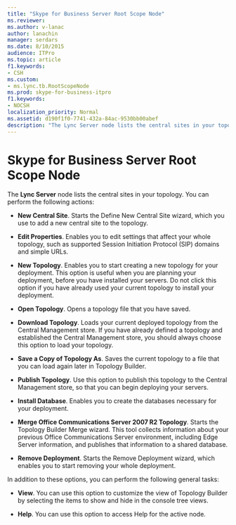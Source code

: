 ```yaml
---
title: "Skype for Business Server Root Scope Node"
ms.reviewer: 
ms.author: v-lanac
author: lanachin
manager: serdars
ms.date: 8/10/2015
audience: ITPro
ms.topic: article
f1.keywords:
- CSH
ms.custom:
- ms.lync.tb.RootScopeNode
ms.prod: skype-for-business-itpro
f1.keywords:
- NOCSH
localization_priority: Normal
ms.assetid: d190f1f0-7741-432a-84ac-9530bb00abef
description: "The Lync Server node lists the central sites in your topology. You can perform the following actions:"
---
```


# Skype for Business Server Root Scope Node
 
The **Lync Server** node lists the central sites in your topology. You can perform the following actions:
  
- **New Central Site**. Starts the Define New Central Site wizard, which you use to add a new central site to the topology.
    
- **Edit Properties**. Enables you to edit settings that affect your whole topology, such as supported Session Initiation Protocol (SIP) domains and simple URLs.
    
- **New Topology**. Enables you to start creating a new topology for your deployment. This option is useful when you are planning your deployment, before you have installed your servers. Do not click this option if you have already used your current topology to install your deployment.
    
- **Open Topology**. Opens a topology file that you have saved.
    
- **Download Topology**. Loads your current deployed topology from the Central Management store. If you have already defined a topology and established the Central Management store, you should always choose this option to load your topology.
    
- **Save a Copy of Topology As**. Saves the current topology to a file that you can load again later in Topology Builder.
    
- **Publish Topology**. Use this option to publish this topology to the Central Management store, so that you can begin deploying your servers.
    
- **Install Database**. Enables you to create the databases necessary for your deployment.
    
- **Merge Office Communications Server 2007 R2 Topology**. Starts the Topology Builder Merge wizard. This tool collects information about your previous Office Communications Server environment, including Edge Server information, and publishes that information to a shared database. 
    
- **Remove Deployment**. Starts the Remove Deployment wizard, which enables you to start removing your whole deployment.
    
In addition to these options, you can perform the following general tasks:
  
- **View**. You can use this option to customize the view of Topology Builder by selecting the items to show and hide in the console tree views.
    
- **Help**. You can use this option to access Help for the active node.
    

